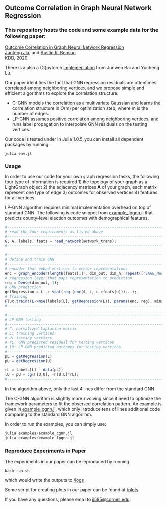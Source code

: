 ## Outcome Correlation in Graph Neural Network Regression

### This repository hosts the code and some example data for the following paper:  
[Outcome Correlation in Graph Neural Network Regression](https://arxiv.org/abs/2002.08274)  
[Junteng Jia](https://000justin000.github.io/), and [Austin R. Benson](https://www.cs.cornell.edu/~arb/)  
KDD, 2020.

There is a also a (G)pytorch [implementation](https://github.com/JunwenBai/correlation-gnn) from Junwen Bai and Yucheng Lu.

Our paper identifies the fact that GNN regression residuals are oftentimes correlated among neighboring vertices, and we propose simple and efficient algorithms to explore the correlation structure:
- C-GNN models the correlation as a multivariate Gaussian and learns the correlation structure in O(m) per optimization step, where m is the number of edges.
- LP-GNN assumes positive correlation among neighboring vertices, and runs label propagation to interpolate GNN residuals on the testing vertices.

Our code is tested under in Julia 1.0.5, you can install all dependent packages by running.
```
julia env.jl
```

### Usage
In order to use our code for your own graph regression tasks, the following four type of information is required 1) the topology of your graph as a LightGraph object 2) the adjacency matrices **A** of your graph, each matrix represent one type of edge 3) outcomes for observed vertices 4) features for all vertices.

LP-GNN algorithm requires minimal implementation overhead on top of standard GNN. The following is code snippet from [example_lpgnn.jl](examples/example_lpgnn.jl) that predicts county-level election outcomes with demographical features.
```julia
#---------------------------------------------------------------------------------------------
# read the four requirements as listed above
#---------------------------------------------------------------------------------------------
G, A, labels, feats = read_network(network_trans);
#---------------------------------------------------------------------------------------------

#---------------------------------------------------------------------------------------------
# define and train GNN
#---------------------------------------------------------------------------------------------
# encoder that embed vertices to vector representations
enc = graph_encoder(length(feats[1]), dim_out, dim_h, repeat(["SAGE_Mean"], 2); σ=relu);
# regression layer that maps representation to prediction
reg = Dense(dim_out, 1); 
# GNN prediction 
getRegression = L -> vcat(reg.(enc(G, L, u->feats[u]))...);
# training
Flux.train!(L->mse(labels[L], getRegression(L)), params(enc, reg), mini_batches, ADAM(0.001));
#---------------------------------------------------------------------------------------------

#---------------------------------------------------------------------------------------------
# LP-GNN testing
#---------------------------------------------------------------------------------------------
# Γ: normalized Laplacian matrix
# L: training vertices
# U: testing vertices
# rL: GNN predicted residual for testing vertices
# lU: LP-GNN predicted outcomes for testing vertices
#---------------------------------------------------------------------------------------------
pL = getRegression(L)
pU = getRegression(U)

rL = labels[L] - data(pL);
lU = pU + cg(Γ[U,U], -Γ[U,L]*rL);
#---------------------------------------------------------------------------------------------
```
In the algorithm above, only the last 4 lines differ from the standard GNN.

The C-GNN algorithm is slightly more involving since it need to optimize the framework parameters to fit the observed correlation pattern. An example is given in [example_cgnn.jl](examples/example_cgnn.jl), which only introduce tens of lines additional code comparing to the standard GNN algorithm.

In order to run the examples, you can simply use:
```julia
julia examples/example_cgnn.jl
julia examples/example_lpgnn.jl
```


### Reproduce Experiments in Paper
The experiments in our paper can be reproduced by running.
```
bash run.sh
```
which would write the outputs to [/logs](/logs).

Some script for creating plots in our paper can be found at [/plots](/plots).

If you have any questions, please email to [jj585@cornell.edu](mailto:jj585@cornell.edu).
